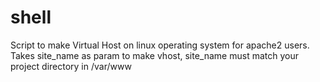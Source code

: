 # shell

Script to make Virtual Host on linux operating system for apache2 users. Takes site_name as param to make vhost, site_name must match your project directory in /var/www
